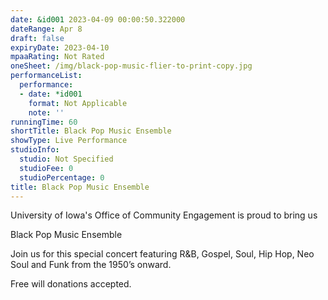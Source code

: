 ```yaml
---
date: &id001 2023-04-09 00:00:50.322000
dateRange: Apr 8
draft: false
expiryDate: 2023-04-10
mpaaRating: Not Rated
oneSheet: /img/black-pop-music-flier-to-print-copy.jpg
performanceList:
  performance:
  - date: *id001
    format: Not Applicable
    note: ''
runningTime: 60
shortTitle: Black Pop Music Ensemble
showType: Live Performance
studioInfo:
  studio: Not Specified
  studioFee: 0
  studioPercentage: 0
title: Black Pop Music Ensemble
---
```


U﻿niversity of Iowa's Office of Community Engagement is proud to bring us

Black Pop Music Ensemble

Join us for this special concert featuring R&B, Gospel, Soul, Hip Hop, 
Neo Soul and Funk from the 1950’s onward.

F﻿ree will donations accepted.
